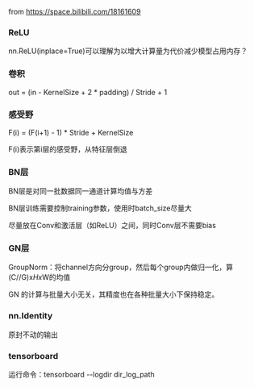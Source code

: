 from https://space.bilibili.com/18161609

### ReLU

nn.ReLU(inplace=True)可以理解为以增大计算量为代价减少模型占用内存？

### 卷积

out = (in - KernelSize + 2 * padding) / Stride + 1

### 感受野

F(i) = (F(i+1) - 1) * Stride + KernelSize

F(i)表示第i层的感受野，从特征层倒退

### BN层

BN层是对同一批数据同一通道计算均值与方差

BN层训练需要控制training参数，使用时batch_size尽量大

尽量放在Conv和激活层（如ReLU）之间，同时Conv层不需要bias

### GN层

GroupNorm：将channel方向分group，然后每个group内做归一化，算(C//G)x*Hx*W的均值

GN 的计算与批量大小无关，其精度也在各种批量大小下保持稳定。

### nn.Identity

原封不动的输出

### tensorboard

运行命令：tensorboard --logdir  dir_log_path
